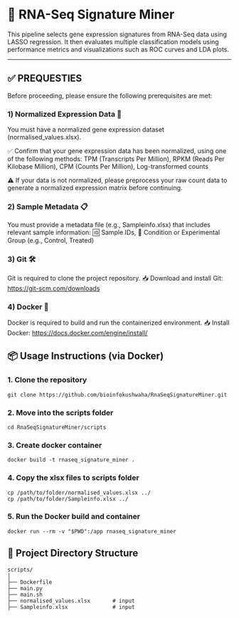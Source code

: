 # 🧬 RNA-Seq Signature Miner

This pipeline selects gene expression signatures from RNA-Seq data using LASSO regression. It then evaluates multiple classification models using performance metrics and visualizations such as ROC curves and LDA plots.

---
## ✅ PREQUESTIES 
Before proceeding, please ensure the following prerequisites are met:

### 1)  Normalized Expression Data 📄

  You must have a normalized gene expression dataset (normalised_values.xlsx).

  ✅ Confirm that your gene expression data has been normalized, using one of the following methods:  TPM (Transcripts Per Million),  RPKM (Reads Per Kilobase Million),  CPM (Counts Per Million), Log-transformed counts

  ⚠️ If your data is not normalized, please preprocess your raw count data to generate a normalized expression matrix before continuing.
  
### 2)  Sample Metadata 📋

You must provide a metadata file (e.g., Sampleinfo.xlsx) that includes relevant sample information:
    🆔 Sample IDs,     🧪 Condition or Experimental Group (e.g., Control, Treated)

 ### 3)  Git 🛠️

Git is required to clone the project repository.  📥 Download and install Git: https://git-scm.com/downloads
 
 ### 4) Docker 🐳 
 
 Docker is required to build and run the containerized environment. 📥 Install Docker: https://docs.docker.com/engine/install/



## 📦 Usage Instructions (via Docker)

### 1. Clone the repository
```
git clone https://github.com/bioinfokushwaha/RnaSeqSignatureMiner.git
```

### 2. Move into the scripts folder
```
cd RnaSeqSignatureMiner/scripts
```
### 3. Create docker container
```
docker build -t rnaseq_signature_miner .
```
### 4. Copy the xlsx files to  scripts folder
```
cp /path/to/folder/normalised_values.xlsx ../
cp /path/to/folder/Sampleinfo.xlsx ../
```
### 5. Run the Docker build and container
```
docker run --rm -v "$PWD":/app rnaseq_signature_miner
````

## 📁 Project Directory Structure
```
scripts/
│
├── Dockerfile
├── main.py
├── main.sh
├── normalised_values.xlsx       # input
├── Sampleinfo.xlsx              # input
```
